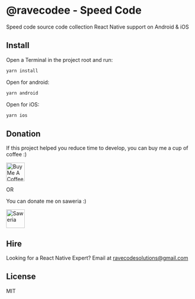 # @ravecodee - Speed Code

Speed code source code collection React Native support on Android & iOS

## Install

Open a Terminal in the project root and run:

```sh
yarn install
```
Open for android:

```sh
yarn android
```
Open for iOS:

```sh
yarn ios
```

## Donation

If this project helped you reduce time to develop, you can buy me a cup of coffee :)

<a href="https://www.buymeacoffee.com/ravecodee" target="_blank"><img src="https://cdn.buymeacoffee.com/buttons/default-red.png" alt="Buy Me A Coffee" height="50" ></a>

OR

You can donate me on saweria :)

<a href="https://saweria.co/ravecodee" target="_blank"><img src="https://upload.wikimedia.org/wikipedia/commons/thumb/a/a5/Saweria_logo.png/1600px-Saweria_logo.png" alt="Saweria" height="50" ></a>

## Hire

Looking for a React Native Expert? Email at ravecodesolutions@gmail.com

## License

MIT

[version-badge]: https://img.shields.io/npm/v/react-native-toast-notifications.svg?style=flat-square
[package]: https://www.npmjs.com/package/react-native-toast-notifications
[license-badge]: https://img.shields.io/static/v1?label=License&message=MIT&color=success&style=flat-square
[license]: https://github.com/arnnis/react-native-toast-notifications/blob/master/LICENSE
